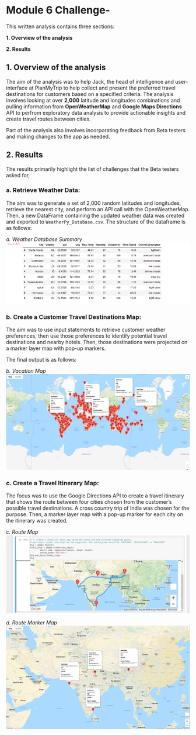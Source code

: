 # Module 6 Challenge-

This written analysis contains three sections:

**1. Overview of the analysis**

**2. Results**
 
## 1. Overview of the analysis

The aim of the analysis was to help Jack, the head of intelligence and user-interface at PlanMyTrip to help collect and present the preferred travel destinations for customers based on a specified criteria. The analysis involves looking at over **2,000** latitude and longitudes combinations and pulling information from **OpenWeatherMap** and **Google Maps Directions** API to perfrom exploratory data analysis to provide actionable insights and create travel routes between cities. 

Part of the analysis also involves incorporating feedback from Beta testers and making changes to the app as needed.

## 2. Results

The results primarily highlight the list of challenges that the Beta testers asked for,
### **a. Retrieve Weather Data:**

The aim was to generate a set of 2,000 random latitudes and longitudes, retrieve the nearest city, and perform an API call with the OpenWeatherMap. Then, a new DataFrame containing the updated weather data was created and exported to `WeatherPy_Database.csv`. The structure of the dataframe is as follows: 

*a. Weather Database Summary*
![a. Weather Summary](Weather_Database/Weather_Data.png)

### **b. Create a Customer Travel Destinations Map:**

The aim was to use input statements to retrieve customer weather preferences, then use those preferences to identify potential travel destinations and nearby hotels. Then, those destinations were projected on a marker layer map with pop-up markers.

The final output is as follows:

*b. Vacation Map*
![b. Vacation MAp](Vacation_Search/WeatherPy_vacation_map.png)

### **c. Create a Travel Itinerary Map:**

The focus was to use the Google Directions API to create a travel itinerary that shows the route between four cities chosen from the customer’s possible travel destinations. A cross country trip of India was chosen for the purpose. Then, a marker layer map with a pop-up marker for each city on the itinerary was created. 

*c. Route Map*
![c. Route Map](Vacation_Itinerary/WeatherPy_travel_map.png)

*d. Route Marker Map*
![d. Route Marker Map](Vacation_Itinerary/WeatherPy_travel_map_markers.png)
